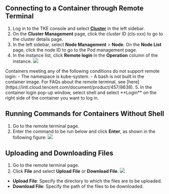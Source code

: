 ## Connecting to a Container through Remote Terminal
1. Log in to the TKE console and select **[Cluster](https://console.cloud.tencent.com/tke2/cluster)** in the left sidebar.
2. On the **Cluster Management** page, click the cluster ID (cls-xxx) to go to the cluster details page.
3. In the left sidebar, select **Node Management** > **Node**. On the **Node List** page, click the node ID to go to the Pod management page.
4. In the instance list, click **Remote login** in the **Operation** column of the instance.
![](https://staticintl.cloudcachetci.com/yehe/backend-news/CgXp682_%E4%BC%81%E4%B8%9A%E5%BE%AE%E4%BF%A1%E6%88%AA%E5%9B%BE_20221223160402.png)
<dx-alert infotype="notice" title="">
Containers meeting any of the following conditions do not support remote login:
- The namespace is kube-system.
- A bash is not built in the container image.
For FAQs about the remote terminal, see [here](https://intl.cloud.tencent.com/document/product/457/8638).
</dx-alert>
5. In the container login pop-up window, select shell and select **Login** on the right side of the container you want to log in.


## Running Commands for Containers Without Shell
1. Go to the remote terminal page.
2. Enter the command to be run below and click **Enter**, as shown in the following figure:
![](https://qcloudimg.tencent-cloud.cn/raw/68d5298797ff405816af9bf74e169f44.png)

## Uploading and Downloading Files
1. Go to the remote terminal page.
2. Click **File** and select **Upload File** or **Download File**.
![](https://qcloudimg.tencent-cloud.cn/raw/1869cf17e59d25858c8fe44abe0a59f6.png)
 - **Upload File**: Specify the directory to which the files are to be uploaded.
 - **Download File**: Specify the path of the files to be downloaded.


